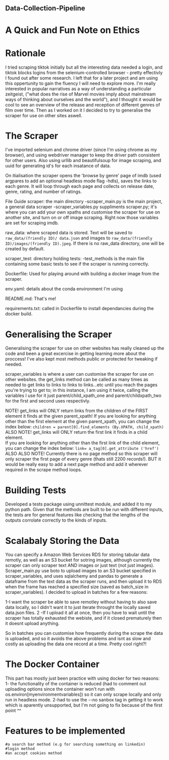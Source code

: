 ## Data-Collection-Pipeline

# A Quick and Fun Note on Ethics


# Rationale 
I tried scraping tiktok initially but all the interesting data needed a login, and tiktok blocks logins from the selenium-controlled browser - pretty effectivly I found out after some research. I left that for a later project and am using this oppertunity to gain the fluency I will need to explore more.
I'm really interested in popular narratives as a way of understanding a particular zeitgeist, ("what does the rise of Marvel movies imply about mainstream ways of thinking about ourselves and the world"), and I thought it would be cool to see an overview of the release and reception of different genres of film over time. Then as I worked on it I decided to try to generalise the scraper for use on other sites aswell.  


# The Scraper
I've imported selenium and chrome driver (since I'm using chrome as my browser), and using webdriver manager to keep the driver path consistent for other users. Also using urllib and beautifulsoup for image scraping, and uuid for generating id's for each insatance of data. 

On itialisation the scraper opens the 'browse by genre' page of imdb (used argpares to add an optional headless mode flag -hdls), saves the links to each genre. It will loop through each page and collects on release date, genre, rating, and number of ratings. 

File Guide
scraper: the main directory
    -scraper_main.py is the main project, a general data scraper
    -scraper_variables.py suppliments scraper.py; it's where you can add your own xpaths and customise the scraper for use on another site, and turn on or off image scraping. Right now those variables are set for scraping imdb. 

raw_data: where scraped data is stored. Text will be saved to ```raw_data/(friendly ID)/ data.json``` and images to ```raw_data/(friendly ID)/images/(friendly ID).jpeg```. If there is no raw_data directory, one will be created by default. 

scraper_test: directory holding tests:
    -test_methods is the main file containing some basic tests to see if the scraper is running correctly. 

Dockerfile: Used for playing around with building a docker image from the scraper. 

env.yaml: details about the conda environment I'm using

README.md: That's me! 

requirements.txt: called in Dockerfile to install dependancies during the docker build. 


# Generalising the Scraper 
Generalising the scraper for use on other websites has really cleaned up the code and been a great excercise in getting learning more about the proccess! I've also kept most methods public or protected for tweaking if needed. 

scraper_variables is where a user can customise the scraper for use on other websites. the get_links method can be called as many times as needed to get links to links to links to links...etc until you reach the pages you're trying to get to; in this instance, I am using it twice, calling the variables I use for it just parent/child_xpath_one and parent/childxpath_two for the first and second uses respectivly.

NOTE! get_links will ONLY return links from the children of the FIRST element it finds at the given parent_xpath!
    If you are looking for anything other than the first element at the given parent_xpath, you can change the index below:
    ```
            children = parent[0].find_elements (By.XPATH, child_xpath)
    ```
ALSO NOTE! get_links will ONLY return the first link it finds in a child element.  
    If you are looking for anything other than the first link of the child element, you can change the index below:
    ```
            link= a_tag[0].get_attribute ('href')
    ``` 
ALSO ALSO NOTE! Currently there is no page method so this scraper will only scraper the first page of every genre (thats still 2200 records!). BUT it would be really easy to add a next page method and add it wherever required in the scrape method loops. 


# Building Tests 
Developed a tests package using unnittest module, and added it to my python path. Given that the methods are built to be run with different inputs, the tests are for general features like checking that the lengths of the outputs corrolate correctly to the kinds of inputs. 


# Scalabaly Storing the Data
You can specify a Amazon Web Services RDS for storing tabular data remotly, as well as an S3 bucket for sotring images, although currently the scraper can only scraper text AND images or just text (not just images). 
Scraper_main.py use boto to upload images to an S3 bucket specified in scraper_variables, and uses sqlalchemy and pandas to generate a dataframe from the text data as the scraper runs, and then upload it to RDS when the frame has reached a specified size (saved as batch_size in scraper_variables). I decided to upload in batches for a few reasons: 

1-I want the scraper be able to save remotley without having to also save data locally, so I didn't want it to just iterate throught the locally saved data.json files. 
2 -If I upload it all at once, then you have to wait until the scraper has totally exhausted the webiste, and if it closed prematurely then it doesnt upload anything. 

So in batches you can customise how frequently during the scrape the data is uploaded, and so it avoids the above problems and isnt as slow and costly as uploading the data one record at a time. Pretty cool right?! 


# The Docker Container
This part has mostly just been practice with using docker for two reasons: 
    1- the functionality of the container is reduced (had to comment out uploading options since the container won't run with os.environ[myenvironmentvariables]) so it can only scrape locally and only run in headless mode. 
    2-had to use the --no sanbox tag in getting it to work which is aparently unsupported, but I'm not going to fix because of the first point ^^ 


# Features to be implemented 
    #a search bar method (e.g for searching something on linkedin)
    #login method 
    #an accept cookies method


